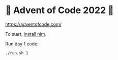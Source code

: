 # 🎄 Advent of Code 2022 🎄

https://adventofcode.com/

To start, [install nim](https://nim-lang.org/install.html).

Run day 1 code:

```sh
./run.sh 1
```